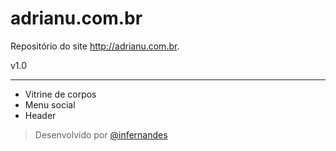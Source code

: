 # adrianu.com.br
Repositório do site http://adrianu.com.br.

v1.0
___
  - Vitrine de corpos
  - Menu social
  - Header
  
> Desenvolvido por [@infernandes](http://twitter.com/infernandes)